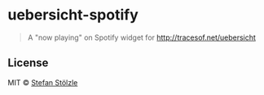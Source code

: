 # uebersicht-spotify

> A "now playing" on Spotify widget for http://tracesof.net/uebersicht

## License

MIT © [Stefan Stölzle](https://github.com/stoe)
